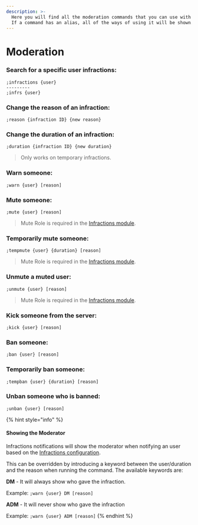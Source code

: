 ```yaml
---
description: >-
  Here you will find all the moderation commands that you can use with TutoPro.
  If a command has an alias, all of the ways of using it will be shown.
---
```


# Moderation

### Search for a specific user infractions:

```text
;infractions {user}
---------
;infrs {user}
```

### Change the reason of an infraction:

```text
;reason {infraction ID} {new reason}
```

### Change the duration of an infraction:

```text
;duration {infraction ID} {new duration}
```

> Only works on temporary infractions.

### Warn someone:

```text
;warn {user} [reason]
```

### Mute someone:

```text
;mute {user} [reason]
```

> Mute Role is required in the [Infractions module](../configuration/modules/infractions.md).

### Temporarily mute someone:

```text
;tempmute {user} {duration} [reason]
```

> Mute Role is required in the [Infractions module](../configuration/modules/infractions.md).

### Unmute a muted user:

```text
;unmute {user} [reason]
```

> Mute Role is required in the [Infractions module](../configuration/modules/infractions.md).

### Kick someone from the server:

```text
;kick {user} [reason]
```

### Ban someone:

```text
;ban {user} [reason]
```

### Temporarily ban someone:

```text
;tempban {user} {duration} [reason]
```

### Unban someone who is banned:

```text
;unban {user} [reason]
```

{% hint style="info" %}
#### Showing the Moderator

Infractions notifications will show the moderator when notifying an user based on the [Infractions configuration](../configuration/modules/infractions.md).

This can be overridden by introducing a keyword between the user/duration and the reason when running the command. The available keywords are:

**DM** - It will always show who gave the infraction.

Example: `;warn {user} DM [reason]`

**ADM** - It will never show who gave the infraction

Example: `;warn {user} ADM [reason]`
{% endhint %}

